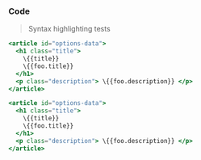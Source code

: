 ### Code

> Syntax highlighting tests

```handlebars
<article id="options-data">
  <h1 class="title">
    \{{title}}
    \{{foo.title}}
  </h1>
  <p class="description"> \{{foo.description}} </p>
</article>
```

```hbs
<article id="options-data">
  <h1 class="title">
    \{{title}}
    \{{foo.title}}
  </h1>
  <p class="description"> \{{foo.description}} </p>
</article>
```

